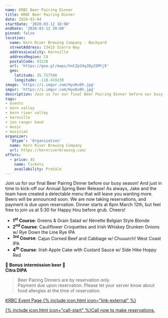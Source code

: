 ```yaml
---
name: KRBC Beer Pairing Dinner
title: KRBC Beer Pairing Dinner
date: 2020-03-04
startDate: '2020-03-12 18:00'
endDate: '2020-03-12 20:00'
pinned: false
location:
  name: Kern River Brewing Company - Backyard
  streetAddress: 13415 Sierra Way
  addressLocality: Kernville
  addressRegion: CA
  postalCode: 93238
  url: 'https://goo.gl/maps/hnCZp34qJDy2SMYj9'
  geo:
    latitude: 35.757508
    longitude: -118.419230
image: 'https://i.imgur.com/HyuKx0h.jpg'
imgur: 'https://i.imgur.com/HyuKx0h.jpg'
description: Join us for our final Beer Pairing Dinner before our busy season!
tags:
- events
- kern valley
- kern river valley
- kernville
- jon ranger band
- music
- musician
organizer:
  '@type': 'Organization'
  name: Kern River Brewing Company
  url: https://kernriverbrewing.com/
offers:
  - price: 45
    name: Tickets
    availability: PreSale
---
```

Join us for our final Beer Pairing Dinner before our busy season! And just in
time to kick-off our Annual Spring Beer Release! As always, Jake and the team have
created a delectable menu that will leave you wanting more. Beers will be announced
soon. We are now taking reservations, and payment is due upon reservation.
Dinner starts at 6pm March 12th, but feel free to join us at 5:30 for Happy Hou
 before grub. Cheers!

- **1<sup>st</sup> Course**: Greens & Grain Salad w/ Nènette Belgian Style Blonde
- **2<sup>nd</sup> Course**: Cauliflower Croquettes and Irish Whiskey Drunken Onions w/ Rye Down the Line Rye IPA
- **<sup>3rd</sup> Course**: Cajun Corned Beef and Cabbage w/ Chuuurch! West Coast IPA
- **4<sup>th</sup> Course**: Irish Apple Cake with Custard Sauce w/ Side Hike Hoppy Red

<div class="center">
<b>🍺 Bonus intermission beer 🍺</b>
<br />
<b>Citra DIPA</b>
</div>

> Beer Pairing Dinners are by reservation only.  
> Payment due upon reservation. Please let your server know about food allergies at
> the time of reservation.

[KRBC Event Page {% include icon.html icon="link-external" %}](https://kernriverbrewing.com/event/beer-pairing-dinner/)

<a href="tel:+1-760-376-2337" role="button" class="btn btn-primary btn-wide" title="Call to make reservations">{% include icon.html icon="call-start" %}<span>Call now <span class="mobile-hidden">to make reservations.</span></span></a>
